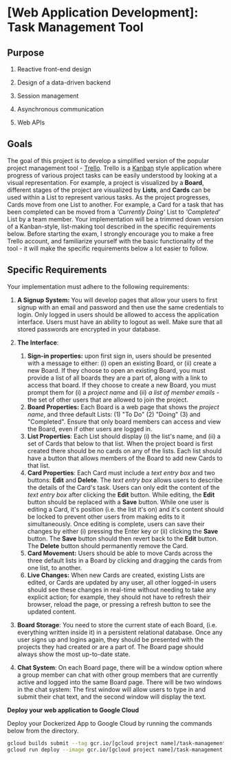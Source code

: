 # [Web Application Development]: Task Management Tool
## Purpose

1. Reactive front-end design

2. Design of a data-driven backend

3. Session management

4. Asynchronous communication 

5. Web APIs

   

## Goals

The goal of this project is to develop a simplified version of the popular project management tool - [Trello]( https://trello.com/tour ).  Trello is a [Kanban](https://asana.com/resources/what-is-kanban) style application where progress of various project tasks can be easily understood by looking at a visual representation. For example, a project is visualized by a **Board**, different stages of the project are visualized by **Lists**, and **Cards** can be used within a List to represent various tasks. As the project progresses, Cards move from one List to another. For example, a Card for a task that has been completed can be moved from a *'Currently Doing'* List to *'Completed'* List by a team member. Your implementation will be a trimmed down version of a Kanban-style, list-making tool described in the specific requirements below. Before starting the exam, I strongly encourage you to make a free Trello account, and familiarize yourself with the basic functionality of the tool - it will make the specific requirements below a lot easier to follow.



## Specific Requirements

 Your implementation must adhere to the following requirements:   

1.  **A Signup System:** You will develop pages that allow your users to first signup with an email and password and then use the same credentials to login. Only logged in users should be allowed to access the application interface. Users must have an ability to logout as well. Make sure that all stored passwords are encrypted in your database.
2.  **The Interface**: 
    1.  **Sign-in properties:**  upon first sign in, users should be presented with a message to either: (i) open an existing Board, or (ii) create a new Board. If they choose to open an existing Board, you must provide a list of all boards they are a part of, along with a link to access that board. If they choose to create a new Board, you must prompt them for (i) a *project name* and (ii) *a list of member emails* -   the set of other users that are allowed to join the project. 
    2.  **Board Properties:** Each Board is a web page that shows the *project name*, and three default Lists: (1) "To Do"  (2) "Doing" (3) and "Completed". Ensure that only board members can access and view the Board, even if other users are logged in.
    3.  **List Properties**: Each List should display (i) the list's name, and (ii) a set of Cards that below to that list. When the project board is first created there should be no cards on any of the lists. Each list should have a button that allows members of the Board to add new Cards to that list.
    4.  **Card Properties**: Each Card must include a *text entry box* and two buttons: **Edit** and **Delete**. The *text entry box* allows users to describe the details of the Card's task. Users can only edit the content of the *text entry box* after clicking the **Edit** button. While editing, the **Edit** button should be replaced with a **Save** button. While one user is editing a Card, it's position (i.e. the list it's on) and it's content should be locked to prevent other users from making edits to it simultaneously. Once editing is complete, users can save their changes by either (i) pressing the Enter key or (ii) clicking the **Save** button. The **Save** button should then revert back to the **Edit** button. The **Delete** button should permanently remove the Card.
    5.  **Card Movement:** Users should be able to move Cards across the three default lists in a Board by clicking and dragging the cards from one list, to another.
    6.  **Live Changes:** When new Cards are created, existing Lists are edited, or Cards are updated by any user, all other logged-in users should see these changes in real-time without needing to take any explicit action; for example, they should not have to refresh their browser, reload the page, or pressing a refresh button to see the updated content. 

3.  **Board Storage**: You need to store the current state of each Board, (i.e. everything written inside it) in a persistent relational database. Once any user signs up and logins again, they should be presented with the projects they had created or are a part of. The Board page should always show the most up-to-date state. 
4.  **Chat System**: On each Board page, there will be a window option where a group member can chat  with other group members that are currently active and logged into the same Board page. There will be two windows in the chat system: The first window will allow users to type in and submit their chat text, and the second window will display the text. 



**Deploy your web application to Google Cloud**

Deploy your Dockerized App to Google Cloud by running the commands below from the directory.

```bash
gcloud builds submit --tag gcr.io/[gcloud project name]/task-management
gcloud run deploy --image gcr.io/[gcloud project name]/task-management --platform managed
```
